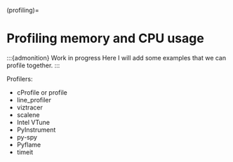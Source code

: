 (profiling)=

# Profiling memory and CPU usage

:::{admonition} Work in progress
Here I will add some examples that we can profile together.
:::

Profilers:
- cProfile or profile
- line_profiler
- viztracer
- scalene
- Intel VTune
- PyInstrument
- py-spy
- Pyflame
- timeit

